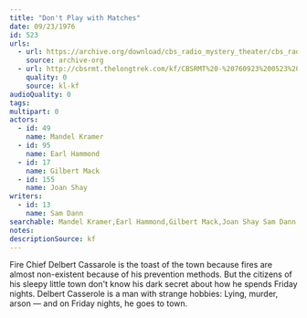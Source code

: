 ```yaml
---
title: "Don't Play with Matches"
date: 09/23/1976
id: 523
urls: 
  - url: https://archive.org/download/cbs_radio_mystery_theater/cbs_radio_mystery_theater-0501-0550.zip/cbs_radio_mystery_theater-0501-0550%2Fcbsrmt_0523_dont_play_with_matches.mp3
    source: archive-org
  - url: http://cbsrmt.thelongtrek.com/kf/CBSRMT%20-%20760923%200523%20Don%27t%20Play%20With%20Matches_kf.mp3
    quality: 0
    source: kl-kf
audioQuality: 0
tags: 
multipart: 0
actors:  
  - id: 49
    name: Mandel Kramer  
  - id: 95
    name: Earl Hammond  
  - id: 17
    name: Gilbert Mack  
  - id: 155
    name: Joan Shay
writers:  
  - id: 13
    name: Sam Dann
searchable: Mandel Kramer,Earl Hammond,Gilbert Mack,Joan Shay Sam Dann
notes: 
descriptionSource: kf
---
```

Fire Chief Delbert Cassarole is the toast of the town because fires are almost non-existent because of his prevention methods. But the citizens of his sleepy little town don't know his dark secret about how he spends Friday nights. Delbert Casserole is a man with strange hobbies: Lying, murder, arson — and on Friday nights, he goes to town.